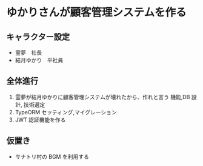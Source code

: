 # ゆかりさんが顧客管理システムを作る

## キャラクター設定

- 霊夢　社長
- 結月ゆかり　平社員

## 全体進行

1. 霊夢が結月ゆかりに顧客管理システムが壊れたから、作れと言う
   機能,DB 設計, 技術選定
2. TypeORM セッティング,マイグレーション
3. JWT 認証機能を作る

## 仮置き

- サナトリ村の BGM を利用する
